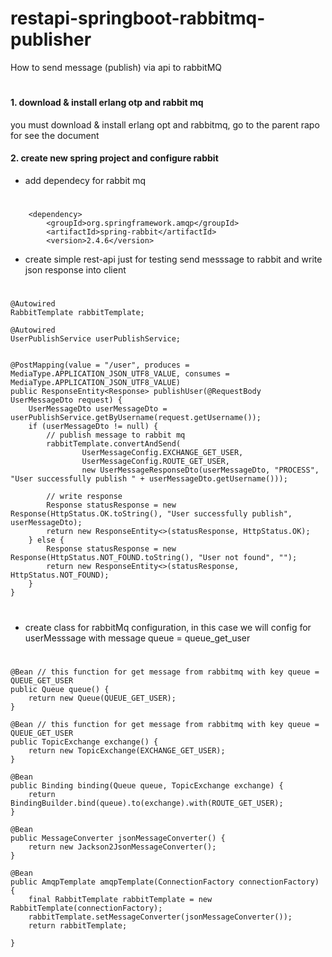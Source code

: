 # restapi-springboot-rabbitmq-publisher
  How to send message (publish) via api to rabbitMQ
#

#### 1. download & install erlang otp and rabbit mq
you must download & install erlang opt and rabbitmq, go to the parent rapo for see the document

#### 2. create new spring project and configure rabbit
- add dependecy for rabbit mq
#
<!-- https://mvnrepository.com/artifact/org.springframework.amqp/spring-rabbit -->
		<dependency>
			<groupId>org.springframework.amqp</groupId>
			<artifactId>spring-rabbit</artifactId>
			<version>2.4.6</version>
</dependency>

- create simple rest-api  just for testing send messsage to rabbit and write json response into client

#
    @Autowired
    RabbitTemplate rabbitTemplate;

    @Autowired
    UserPublishService userPublishService;


    @PostMapping(value = "/user", produces = MediaType.APPLICATION_JSON_UTF8_VALUE, consumes = MediaType.APPLICATION_JSON_UTF8_VALUE)
    public ResponseEntity<Response> publishUser(@RequestBody UserMessageDto request) {
        UserMessageDto userMessageDto = userPublishService.getByUsername(request.getUsername());
        if (userMessageDto != null) {
            // publish message to rabbit mq
            rabbitTemplate.convertAndSend(
                    UserMessageConfig.EXCHANGE_GET_USER,
                    UserMessageConfig.ROUTE_GET_USER,
                    new UserMessageResponseDto(userMessageDto, "PROCESS", "User successfully publish " + userMessageDto.getUsername()));

            // write response
            Response statusResponse = new Response(HttpStatus.OK.toString(), "User successfully publish", userMessageDto);
            return new ResponseEntity<>(statusResponse, HttpStatus.OK);
        } else {
            Response statusResponse = new Response(HttpStatus.NOT_FOUND.toString(), "User not found", "");
            return new ResponseEntity<>(statusResponse, HttpStatus.NOT_FOUND);
        }
    }
#

- create class for rabbitMq configuration, in this case we will config for userMesssage with message queue = queue_get_user
#
    @Bean // this function for get message from rabbitmq with key queue = QUEUE_GET_USER
    public Queue queue() {
        return new Queue(QUEUE_GET_USER);
    }

    @Bean // this function for get message from rabbitmq with key queue = QUEUE_GET_USER
    public TopicExchange exchange() {
        return new TopicExchange(EXCHANGE_GET_USER);
    }

    @Bean
    public Binding binding(Queue queue, TopicExchange exchange) {
        return BindingBuilder.bind(queue).to(exchange).with(ROUTE_GET_USER);
    }

    @Bean
    public MessageConverter jsonMessageConverter() {
        return new Jackson2JsonMessageConverter();
    }

    @Bean
    public AmqpTemplate amqpTemplate(ConnectionFactory connectionFactory) {
        final RabbitTemplate rabbitTemplate = new RabbitTemplate(connectionFactory);
        rabbitTemplate.setMessageConverter(jsonMessageConverter());
        return rabbitTemplate;

    }
#
